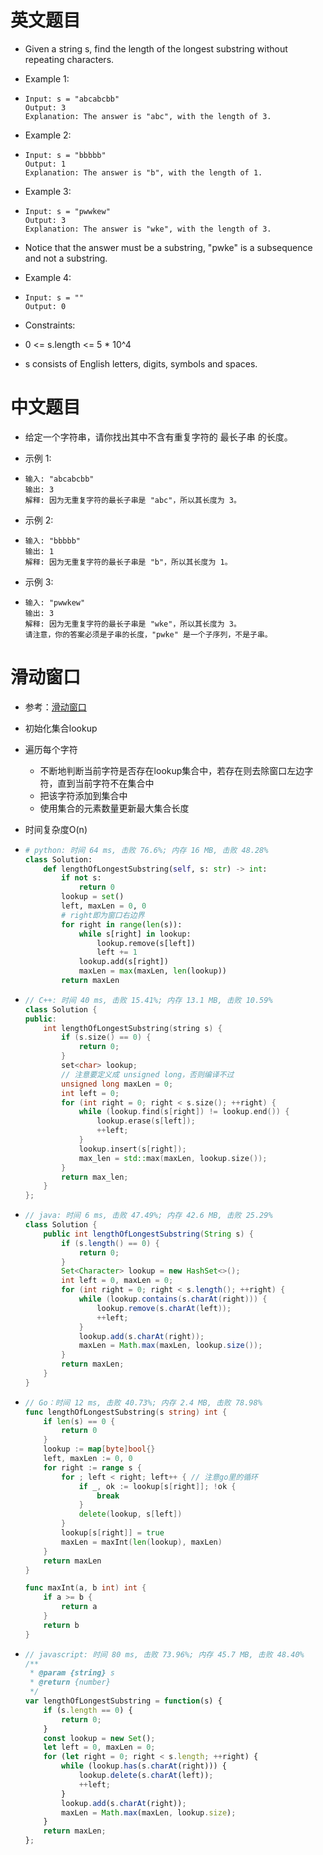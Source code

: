 
# 英文题目

- Given a string s, find the length of the longest substring without repeating characters.

- Example 1:

- ```plain text
  Input: s = "abcabcbb"
  Output: 3
  Explanation: The answer is "abc", with the length of 3.
  ```


- Example 2:

- ```plain text
  Input: s = "bbbbb"
  Output: 1
  Explanation: The answer is "b", with the length of 1.
  ```


- Example 3:

- ```plain text
  Input: s = "pwwkew"
  Output: 3
  Explanation: The answer is "wke", with the length of 3.
  ```


- Notice that the answer must be a substring, "pwke" is a subsequence and not a substring.

- Example 4:

- ```plain text
  Input: s = ""
  Output: 0
  ```


- Constraints:

- 0 <= s.length <= 5 * 10^4

- s consists of English letters, digits, symbols and spaces.

# 中文题目

- 给定一个字符串，请你找出其中不含有重复字符的 最长子串 的长度。

- 示例 1:

- ```plain text
  输入: "abcabcbb"
  输出: 3 
  解释: 因为无重复字符的最长子串是 "abc"，所以其长度为 3。
  ```


- 示例 2:

- ```plain text
  输入: "bbbbb"
  输出: 1
  解释: 因为无重复字符的最长子串是 "b"，所以其长度为 1。
  ```


- 示例 3:

- ```plain text
  输入: "pwwkew"
  输出: 3
  解释: 因为无重复字符的最长子串是 "wke"，所以其长度为 3。
  请注意，你的答案必须是子串的长度，"pwke" 是一个子序列，不是子串。
  ```


# 滑动窗口

- 参考：[滑动窗口](https://leetcode-cn.com/problems/longest-substring-without-repeating-characters/solution/hua-dong-chuang-kou-by-powcai/)

- 初始化集合lookup

- 遍历每个字符
    - 不断地判断当前字符是否存在lookup集合中，若存在则去除窗口左边字符，直到当前字符不在集合中
    - 把该字符添加到集合中
    - 使用集合的元素数量更新最大集合长度

- 时间复杂度O(n)

- ```python
  # python: 时间 64 ms, 击败 76.6%; 内存 16 MB, 击败 48.28%
  class Solution:
      def lengthOfLongestSubstring(self, s: str) -> int:
          if not s:
              return 0
          lookup = set()
          left, maxLen = 0, 0
          # right即为窗口右边界
          for right in range(len(s)):
              while s[right] in lookup:
                  lookup.remove(s[left])
                  left += 1
              lookup.add(s[right])
              maxLen = max(maxLen, len(lookup))
          return maxLen
  ```


- ```c++
  // C++: 时间 40 ms, 击败 15.41%; 内存 13.1 MB, 击败 10.59%
  class Solution {
  public:
      int lengthOfLongestSubstring(string s) {
          if (s.size() == 0) {
              return 0;
          }
          set<char> lookup;
          // 注意要定义成 unsigned long，否则编译不过
          unsigned long maxLen = 0; 
          int left = 0;
          for (int right = 0; right < s.size(); ++right) {
              while (lookup.find(s[right]) != lookup.end()) {
                  lookup.erase(s[left]);
                  ++left;
              }
              lookup.insert(s[right]);
              max_len = std::max(maxLen, lookup.size());
          }
          return max_len;
      }
  };
  ```


- ```java
  // java: 时间 6 ms, 击败 47.49%; 内存 42.6 MB, 击败 25.29%
  class Solution {
      public int lengthOfLongestSubstring(String s) {
          if (s.length() == 0) {
              return 0;
          }
          Set<Character> lookup = new HashSet<>();
          int left = 0, maxLen = 0;
          for (int right = 0; right < s.length(); ++right) {
              while (lookup.contains(s.charAt(right))) {
                  lookup.remove(s.charAt(left));
                  ++left;
              }
              lookup.add(s.charAt(right));
              maxLen = Math.max(maxLen, lookup.size());
          }
          return maxLen;
      }
  }
  ```


- ```go
  // Go：时间 12 ms, 击败 40.73%; 内存 2.4 MB, 击败 78.98%
  func lengthOfLongestSubstring(s string) int {
      if len(s) == 0 {
          return 0
      }
      lookup := map[byte]bool{}
      left, maxLen := 0, 0
      for right := range s {
          for ; left < right; left++ { // 注意go里的循环
              if _, ok := lookup[s[right]]; !ok {
                  break
              }
              delete(lookup, s[left])
          }
          lookup[s[right]] = true
          maxLen = maxInt(len(lookup), maxLen)
      }
      return maxLen
  }
  
  func maxInt(a, b int) int {
      if a >= b {
          return a
      }
      return b
  }
  ```


- ```javascript
  // javascript: 时间 80 ms, 击败 73.96%; 内存 45.7 MB, 击败 48.40%
  /**
   * @param {string} s
   * @return {number}
   */
  var lengthOfLongestSubstring = function(s) {
      if (s.length == 0) {
          return 0;
      }
      const lookup = new Set();
      let left = 0, maxLen = 0;
      for (let right = 0; right < s.length; ++right) {
          while (lookup.has(s.charAt(right))) {
              lookup.delete(s.charAt(left));
              ++left;
          }
          lookup.add(s.charAt(right));
          maxLen = Math.max(maxLen, lookup.size);
      }
      return maxLen;
  };
  ```

